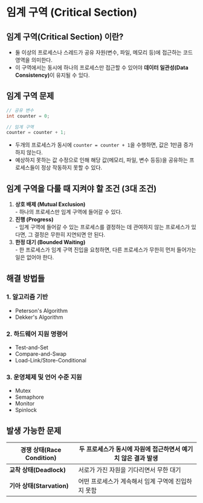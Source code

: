 # 임계 구역 (Critical Section)

## 임계 구역(Critical Section) 이란?

* 둘 이상의 프로세스나 스레드가 공유 자원(변수, 파일, 메모리 등)에 접근하는 코드 영역을 의미한다.
* 이 구역에서는 동시에 하나의 프로세스만 접근할 수 있어야 **데이터 일관성(Data Consistency)**&#xC774; 유지될 수 있다.



## 임계 구역 문제

```c
// 공유 변수
int counter = 0;

// 임계 구역
counter = counter + 1;
```

* 두개의 프로세스가 동시에 `counter = counter + 1`을 수행하면, 값은 1만큼 증가하지 않는다.
* 예상하지 못하는 값 수정으로 인해 해당 값(메모리, 파일, 변수 등등)을 공유하는 프로세스들이 정상 작동하지 못할 수 있다.



## 임계 구역을 다룰 때 지켜야 할 조건 (3대 조건)

1. **상호 배제 (Mutual Exclusion)**\
   \- 하나의 프로세스만 임계 구역에 들어갈 수 있다.
2. **진행 (Progress)**\
   \- 임계 구역에 들어갈 수 있는 프로세스를 결정하는 데 관여하지 않는 프로세스가 있다면, 그 결정은 무한히 지연되면 안 된다.
3. **한정 대기 (Bounded Waiting)**\
   \- 한 프로세스가 임계 구역 진입을 요청하면, 다른 프로세스가 무한히 먼저 들어가는 일은 없어야 한다.



## 해결 방법들

### 1. 알고리즘 기반

* Peterson's Algorithm
* Dekker's Algorithm

### 2. 하드웨어 지원 명령어

* Test-and-Set
* Compare-and-Swap
* Load-Link/Store-Conditional

### 3. 운영체제 및 언어 수준 지원

* Mutex
* Semaphore
* Monitor
* Spinlock



## 발생 가능한 문제

| **경쟁 상태(Race Condition)** | 두 프로세스가 동시에 자원에 접근하면서 예기치 않은 결과 발생 |
| ------------------------- | ---------------------------------- |
| **교착 상태(Deadlock)**       | 서로가 가진 자원을 기다리면서 무한 대기             |
| **기아 상태(Starvation)**     | 어떤 프로세스가 계속해서 임계 구역에 진입하지 못함       |

